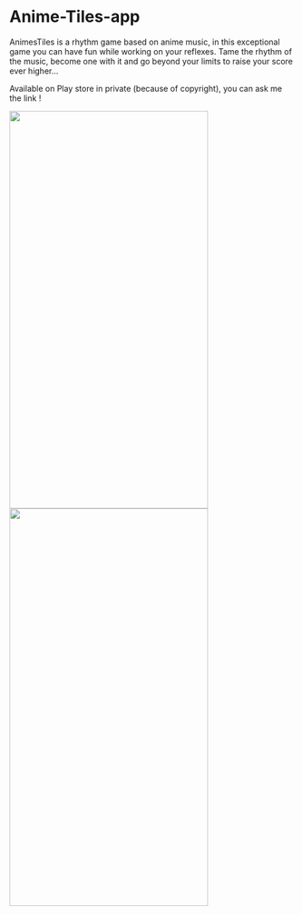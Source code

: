 # Anime-Tiles-app

AnimesTiles is a rhythm game based on anime music, in this exceptional game you can have fun while working on your reflexes.
Tame the rhythm of the music, become one with it and go beyond your limits to raise your score ever higher...

Available on Play store in private (because of copyright), you can ask me the link !

<img src="https://play-lh.googleusercontent.com/6egXmeABsTvoh3bm2Ca_562pPSdhWxrHyKZnfUbaZMd28ee5SwxyLaGiljkZrVVPpw=w2560-h1440-rw" style="height:700px;width:350px;display: inline-block;">
<img src="https://play-lh.googleusercontent.com/Svh6jQqc4hGrgFsWIlXkQABSeqmSUbFOu7k7GQQIASMNCGUBsD2kaDTA_a_Z5Lfo8YLa=w2560-h1440-rw" style="height:700px;width:350px;display: inline-block;">
